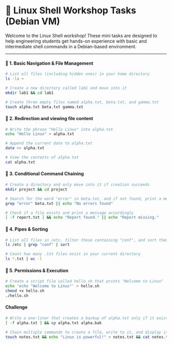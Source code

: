 
# 🧪 Linux Shell Workshop Tasks (Debian VM)

Welcome to the Linux Shell workshop! These mini tasks are designed to help engineering students get hands-on experience with basic and intermediate shell commands in a Debian-based environment.

---

#### 🔹 1. Basic Navigation & File Management
```bash
# List all files (including hidden ones) in your home directory
ls -la ~

# Create a new directory called lab1 and move into it
mkdir lab1 && cd lab1

# Create three empty files named alpha.txt, beta.txt, and gamma.txt
touch alpha.txt beta.txt gamma.txt
```

#### 🔹 2. Redirection and viewing file content
```bash
# Write the phrase "Hello Linux" into alpha.txt
echo "Hello Linux" > alpha.txt

# Append the current date to alpha.txt
date >> alpha.txt

# View the contents of alpha.txt
cat alpha.txt
````

#### 🔹 3. Conditional Command Chaining
```bash
# Create a directory and only move into it if creation succeeds
mkdir project && cd project

# Search for the word "error" in beta.txt, and if not found, print a message
grep "error" beta.txt || echo "No errors found"

# Check if a file exists and print a message accordingly
[ -f report.txt ] && echo "Report found." || echo "Report missing."
````

#### 🔹 4. Pipes & Sorting
```bash
# List all files in /etc, filter those containing "conf", and sort them
ls /etc | grep "conf" | sort

# Count how many .txt files exist in your current directory
ls *.txt | wc -l
````

#### 🔹 5. Permissions & Execution
```bash
# Create a script file called hello.sh that prints "Welcome to Linux"
echo 'echo "Welcome to Linux"' > hello.sh
chmod +x hello.sh
./hello.sh
````
#### Challenge
```bash
# Write a one-liner that creates a backup of alpha.txt only if it exists
[ -f alpha.txt ] && cp alpha.txt alpha.bak

# Chain multiple commands to create a file, write to it, and display its content
touch notes.txt && echo "Linux is powerful!" > notes.txt && cat notes.txt
